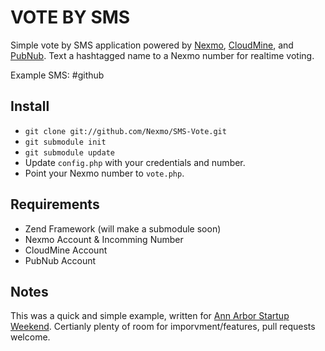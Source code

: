 VOTE BY SMS
===========

Simple vote by SMS application powered by [Nexmo][1], [CloudMine][2], and 
[PubNub][3]. Text a hashtagged name to a Nexmo number for realtime voting.

Example SMS: #github

[1]: http://www.nexmo.com/
[2]: http://cloudmine.me/
[3]: http://www.pubnub.com/

Install
-------

* `git clone git://github.com/Nexmo/SMS-Vote.git`
* `git submodule init`
* `git submodule update`
* Update `config.php` with your credentials and number.
* Point your Nexmo number to `vote.php`.

Requirements
------------

* Zend Framework (will make a submodule soon)
* Nexmo Account & Incomming Number
* CloudMine Account
* PubNub Account

Notes
-----

This was a quick and simple example, written for [Ann Arbor Startup Weekend][4].
Certianly plenty of room for imporvment/features, pull requests welcome.

[4]: http://annarbor.startupweekend.org/
